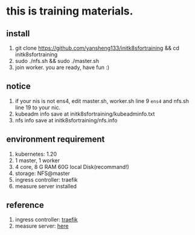 # this is training materials.
## install
1. git clone https://github.com/yansheng133/initk8sfortraining && cd initk8sfortraining
2. sudo ./nfs.sh && sudo ./master.sh
3. join worker.
you are ready, have fun :)

## notice
1. if your nis is not ens4, edit master.sh, worker.sh line 9 `ens4` and nfs.sh line 19 to your nic.
2. kubeadm info save at initk8sfortraining/kubeadminfo.txt
3. nfs info save at initk8sfortraining/nfs.info 

## environment requirement
1. kubernetes: 1.20
2. 1 master, 1 worker
3. 4 core, 8 G RAM 60G local Disk(recommand!)
4. storage: NFS@master
5. ingress controller: traefik
6. measure server installed

## reference
1. ingress controller: [traefik](https://doc.traefik.io/traefik/v1.7/user-guide/kubernetes/)
2. measure server: [here](https://github.com/kubernetes-sigs/metrics-server)

